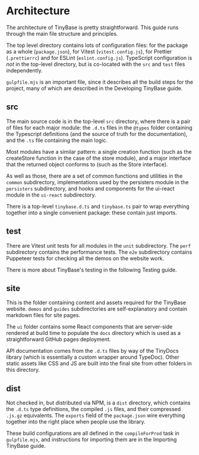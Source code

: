 # Architecture

The architecture of TinyBase is pretty straightforward. This guide runs through
the main file structure and principles.

The top level directory contains lots of configuration files: for the package as
a whole (`package.json`), for Vitest (`vitest.config.js`), for Prettier
(`.prettierrc`) and for ESLint (`eslint.config.js`). TypeScript configuration is
_not_ in the top-level directory, but is co-located with the `src` and `test`
files independently.

`gulpfile.mjs` is an important file, since it describes all the build steps for
the project, many of which are described in the Developing TinyBase guide.

## src

The main source code is in the top-level `src` directory, where there is a pair
of files for each major module: the `.d.ts` files in the `@types` folder
containing the Typescript definitions (and the source of truth for the
documentation), and the `.ts` file containing the main logic.

Most modules have a similar pattern: a single creation function (such as the
createStore function in the case of the store module), and a major interface
that the returned object conforms to (such as the Store interface).

As well as those, there are a set of common functions and utilities in the
`common` subdirectory, implementations used by the persisters module in the
`persisters` subdirectory, and hooks and components for the ui-react module in
the `ui-react` subdirectory.

There is a top-level `tinybase.d.ts` and `tinybase.ts` pair to wrap everything
together into a single convenient package: these contain just imports.

## test

There are Vitest unit tests for all modules in the `unit` subdirectory. The
`perf` subdirectory contains the performance tests. The `e2e` subdirectory
contains Puppeteer tests for checking all the demos on the website work.

There is more about TinyBase's testing in the following Testing guide.

## site

This is the folder containing content and assets required for the TinyBase
website. `demos` and `guides` subdirectories are self-explanatory and contain
markdown files for site pages.

The `ui` folder contains some React components that are server-side rendered at
build time to populate the `docs` directory which is used as a straightforward
GitHub pages deployment.

API documentation comes from the `.d.ts` files by way of the TinyDocs library
(which is essentially a custom wrapper around TypeDoc). Other static assets like
CSS and JS are built into the final site from other folders in this directory.

## dist

Not checked in, but distributed via NPM, is a `dist` directory, which contains
the `.d.ts` type definitions, the compiled `.js` files, and their compressed
`.js.gz` equivalents. The `exports` field of the `package.json` wire everything
together into the right place when people use the library.

These build configurations are all defined in the `compileForProd` task in
`gulpfile.mjs`, and instructions for importing them are in the Importing
TinyBase guide.
